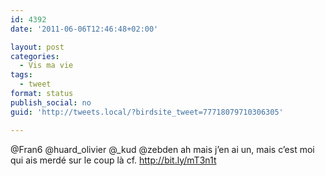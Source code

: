 ```yaml
---
id: 4392
date: '2011-06-06T12:46:48+02:00'

layout: post
categories:
  - Vis ma vie
tags:
  - tweet
format: status
publish_social: no
guid: 'http://tweets.local/?birdsite_tweet=77718079710306305'

---
```


@Fran6 @huard\_olivier @\_kud @zebden ah mais j’en ai un, mais c’est moi qui ais merdé sur le coup là cf. http://bit.ly/mT3n1t